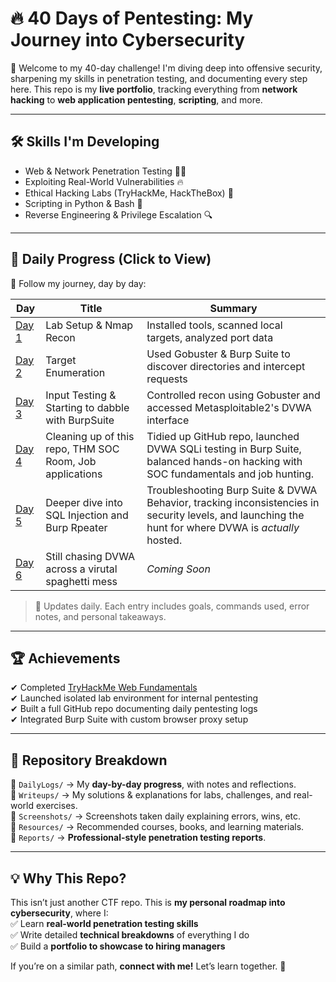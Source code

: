 # 🔥 40 Days of Pentesting: My Journey into Cybersecurity

🚀 Welcome to my 40-day challenge! I'm diving deep into offensive security, sharpening my skills in penetration testing, and documenting every step here. This repo is my **live portfolio**, tracking everything from **network hacking** to **web application pentesting**, **scripting**, and more.

---

## 🛠 Skills I'm Developing

- Web & Network Penetration Testing 🕵️‍♂️
- Exploiting Real-World Vulnerabilities 🔥
- Ethical Hacking Labs (TryHackMe, HackTheBox) 🎯
- Scripting in Python & Bash 🐍
- Reverse Engineering & Privilege Escalation 🔍

---

## 📅 Daily Progress (Click to View)

📖 Follow my journey, day by day:

| Day                                                               | Title                                                    | Summary                                                                                                                           |
| ----------------------------------------------------------------- | -------------------------------------------------------- | --------------------------------------------------------------------------------------------------------------------------------- |
| [Day 1](40DaysOfPentesting/DailyLogs/01-the-groundwork.md)        | Lab Setup & Nmap Recon                                   | Installed tools, scanned local targets, analyzed port data                                                                        |
| [Day 2](40DaysOfPentesting/DailyLogs/02-target-enumeration.md)    | Target Enumeration                                       | Used Gobuster & Burp Suite to discover directories and intercept requests                                                         |
| [Day 3](40DaysOfPentesting/DailyLogs/03-input-testing.md)         | Input Testing & Starting to dabble with BurpSuite        | Controlled recon using Gobuster and accessed Metasploitable2's DVWA interface                                                     |
| [Day 4](40DaysOfPentesting/DailyLogs/04-burp-repeater-and-THM.md) | Cleaning up of this repo, THM SOC Room, Job applications | Tidied up GitHub repo, launched DVWA SQLi testing in Burp Suite, balanced hands-on hacking with SOC fundamentals and job hunting. |
| [Day 5](40DaysOfPentesting/DailyLogs/05-break-more-things.md)     | Deeper dive into SQL Injection and Burp Rpeater          |Troubleshooting Burp Suite & DVWA Behavior, tracking inconsistencies in security levels, and launching the hunt for where DVWA is *actually* hosted.                                                                            |
| [Day 6](40DaysOfPentesting/DailyLogs/06-hunt-for-the-real-host.md)     | Still chasing DVWA across a virutal spaghetti mess          | _Coming Soon_                                                                                                                     |

> 🔄 Updates daily. Each entry includes goals, commands used, error notes, and personal takeaways.

---

## 🏆 Achievements

✔ Completed [TryHackMe Web Fundamentals](https://tryhackme.com/room/webfundamentals)  
✔ Launched isolated lab environment for internal pentesting  
✔ Built a full GitHub repo documenting daily pentesting logs  
✔ Integrated Burp Suite with custom browser proxy setup

---

## 📂 Repository Breakdown

🔹 `DailyLogs/` → My **day-by-day progress**, with notes and reflections.  
🔹 `Writeups/` → My solutions & explanations for labs, challenges, and real-world exercises.  
🔹 `Screenshots/` → Screenshots taken daily explaining errors, wins, etc.  
🔹 `Resources/` → Recommended courses, books, and learning materials.  
🔹 `Reports/` → **Professional-style penetration testing reports**.

---

## 💡 Why This Repo?

This isn’t just another CTF repo. This is **my personal roadmap into cybersecurity**, where I:  
✅ Learn **real-world penetration testing skills**  
✅ Write detailed **technical breakdowns** of everything I do  
✅ Build a **portfolio to showcase to hiring managers**

If you’re on a similar path, **connect with me!** Let’s learn together. 🚀
